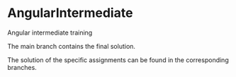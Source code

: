 # AngularIntermediate
Angular intermediate training

The main branch contains the final solution. 

The solution of the specific assignments can be found in the corresponding branches.
